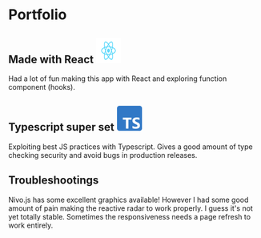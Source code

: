 # Portfolio

## Made with React <img src="public/react.png" style="width:50px;height:50px;" />

Had a lot of fun making this app with React and exploring function component (hooks).

## Typescript super set <img src="public/ts.png" style="width:50px;height:50px;" />

Exploiting best JS practices with Typescript. Gives a good amount of type checking security and avoid bugs in production releases.

## Troubleshootings

Nivo.js has some excellent graphics available! However I had some good amount of pain making the reactive radar to work properly. I guess it's not yet totally stable. Sometimes the responsiveness needs a page refresh to work entirely.